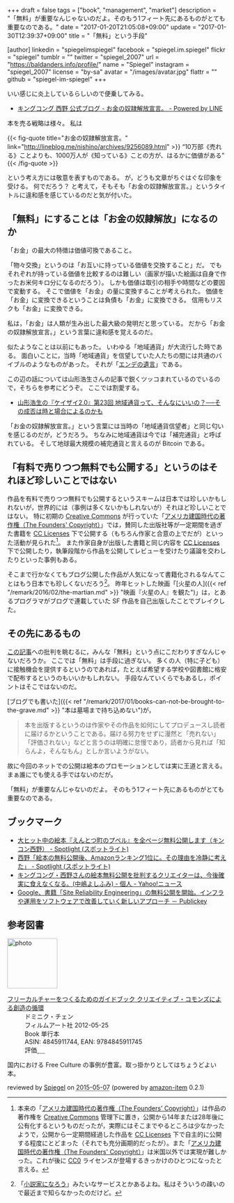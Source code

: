+++
draft = false
tags = ["book", "management", "market"]
description = "「無料」が重要なんじゃないのだよ。そのもう1フィート先にあるものがとても重要なのである。"
date = "2017-01-20T21:05:08+09:00"
update = "2017-01-30T12:39:37+09:00"
title = "「無料」という手段"

[author]
  linkedin = "spiegelimspiegel"
  facebook = "spiegel.im.spiegel"
  flickr = "spiegel"
  tumblr = ""
  twitter = "spiegel_2007"
  url = "https://baldanders.info/profile/"
  name = "Spiegel"
  instagram = "spiegel_2007"
  license = "by-sa"
  avatar = "/images/avatar.jpg"
  flattr = ""
  github = "spiegel-im-spiegel"
+++

いい感じに炎上しているらしいので便乗してみる。

- [キングコング 西野 公式ブログ - お金の奴隷解放宣言。 - Powered by LINE](http://lineblog.me/nishino/archives/9256089.html)

本を売る戦略は様々。
私は

{{< fig-quote title="お金の奴隷解放宣言。" link="http://lineblog.me/nishino/archives/9256089.html" >}}
<q>10万部《売れる》ことよりも、1000万人が《知っている》ことの方が、はるかに価値がある</q>
{{< /fig-quote >}}

という考え方には敬意を表すものである。
が，どうも文章がちぐはぐな印象を受ける。
何でだろう？ と考えて，そもそも「お金の奴隷解放宣言。」というタイトルに違和感を感じているのだと気が付いた。

## 「無料」にすることは「お金の奴隷解放」になるのか

「お金」の最大の特徴は価値可換であること。

「物々交換」というのは「お互いに持っている価値を交換すること」だ。
でもそれぞれが持っている価値を比較するのは難しい（画家が描いた絵画は自身で作ったお米何キロ分になるのだろう）。
しかも価値は取引の相手や時間などの要因で変動する。
そこで価値を「お金」の量に変換することが考えられた。
価値を「お金」に変換できるということは負債も「お金」に変換できる。
信用もリスクも「お金」に変換できる。

私は，「お金」は人類が生み出した最大級の発明だと思っている。
だから「お金の奴隷解放宣言。」という言葉に違和感を覚えるのだ。

似たようなことは以前にもあった。
いわゆる「地域通貨」が大流行した時である。
面白いことに，当時「地域通貨」を信望していた人たちの間には共通のバイブルのようなものがあった。
それが「[エンデの遺言](https://www.amazon.co.jp/exec/obidos/ASIN/B008YOHIAY/baldandersinf-22/ "エンデの遺言「根源からお金を問うこと」 | 河邑 厚徳, グループ現代 | ビジネス・経済 | Kindleストア | Amazon")」である。

この辺の話については山形浩生さんの記事で鋭くツッコまれているのでいるので，そちらを参考にどうぞ。
ここでは割愛する。

- [ 山形浩生の『ケイザイ2.0』第23回 地域通貨って、そんなにいいの？──その成否は時と場合によるのかも](http://cruel.org/hotwired/hotwired23_01.html)

「お金の奴隷解放宣言。」という言葉には当時の「地域通貨信望者」と同じ匂いを感じるのだが，どうだろう。
ちなみに地域通貨は今では「補完通貨」と呼ばれている。
そして地球最大規模の補完通貨と言えるのが Bitcoin である。

## 「有料で売りつつ無料でも公開する」というのはそれほど珍しいことではない

作品を有料で売りつつ無料でも公開するというスキームは日本では珍しいかもしれないが，世界的には（事例は多くないかもしれないが）それほど珍しいことではない。
特に初期の [Creative Commons] が行っていた「[アメリカ建国時代の著作権（The Founders' Copyright）]」では，賛同した出版社等が一定期間を過ぎた書籍を [CC Licenses] 下で公開する（もちろん作家と合意の上でだが）といった活動が見られた[^fc]。
また作家自身が出版した書籍と同じ内容を [CC Licenses] 下で公開したり，執筆段階から作品を公開してレビューを受けたり議論を交わしたりといった事例もある。

[^fc]: 本来の「[アメリカ建国時代の著作権（The Founders' Copyright）]」は作品の著作権を [Creative Commons] 管理下に置き，公開から14年または28年後に公有化するというものだったが，実際にはそこまでやるところは少なかったようで，公開から一定期間経過した作品を [CC Licenses] 下で自主的に公開する程度にとどまった（それでも充分画期的だったが）。また「[アメリカ建国時代の著作権（The Founders' Copyright）]」は米国以外では実現が難しかった。これが後に [CC0] ライセンスが登場するきっかけのひとつになったと言える。

そこまで行かなくてもブログ公開した作品が人気になって書籍化されるなんてことはもう日本でも珍しくないだろう[^s]。
昨年ヒットした映画「[火星の人]({{< ref "/remark/2016/02/the-martian.md" >}} "映画『火星の人』を観た")」は，とあるプログラマがブログで連載していた SF 作品を自己出版したことでブレイクした。

[^s]: 「[小説家になろう](http://syosetu.com/)」みたいなサービスとかあるよね。私はそういうの疎いので最近まで知らなかったのだけど。

## その先にあるもの

[この記事]への批判を眺むるに，みんな「無料」という点にこだわりすぎなんじゃないだろうか。
ここでは「無料」は手段に過ぎない。
多くの人（特に子ども）に接触機会を提供するというのであれば，たとえば希望する学校や図書館に格安で配布するというのもいいかもしれない。
手段なんていくらでもあるし，ポイントはそこではないのだ。

[ブログでも書いた]({{< ref "/remark/2017/01/books-can-not-be-brought-to-the-grave.md" >}} "本は墓場まで持ち込めない")が，

>本を出版するというのは作家やその作品を如何にしてプロデュースし読者に届けるかということである。届ける努力をせずに漫然と「売れない」「評価されない」などと言うのは明確に怠慢であり，読者から見れば「知らんよ，そんなもん」としか言いようがない。

故に今回のネットでの公開は絵本のプロモーションとしては実に王道と言える。
まぁ誰にでも使える手ではないのだが。

「無料」が重要なんじゃないのだよ。
そのもう1フィート先にあるものがとても重要なのである。

## ブックマーク

- [大ヒット中の絵本『えんとつ町のプペル』を全ページ無料公開します（キンコン西野） - Spotlight (スポットライト)](http://spotlight-media.jp/article/370505056378315909)
- [西野「絵本の無料公開後、Amazonランキング1位に。その理由を冷静に考えた」 - Spotlight (スポットライト)](http://spotlight-media.jp/article/371477452226041923)
- [キングコング・西野さんの絵本無料公開を批判するクリエイターは、今後確実に食えなくなる。(中嶋よしふみ) - 個人 - Yahoo!ニュース](http://bylines.news.yahoo.co.jp/nakajimayoshifumi/20170126-00066990/)
- [Google、書籍「Site Reliability Engineering」の無料公開を開始。インフラや運用をソフトウェアで改善していく新しいアプローチ － Publickey](http://www.publickey1.jp/blog/17/googlesite_reliability_engineering.html)

[この記事]: http://lineblog.me/nishino/archives/9256089.html "キングコング 西野 公式ブログ - お金の奴隷解放宣言。 - Powered by LINE"
[Creative Commons]: https://creativecommons.org/ "Creative Commons"
[CC Licenses]: https://creativecommons.org/licenses/ "ライセンスについて - Creative Commons"
[CC0]: https://creativecommons.org/publicdomain/zero/1.0/ "Creative Commons — CC0 1.0 Universal"
[アメリカ建国時代の著作権（The Founders' Copyright）]: https://wiki.creativecommons.org/wiki/Founders_Copyright "Founders Copyright - Creative Commons"

## 参考図書

<div class="hreview">
  <div class="photo"><a class="item url" href="https://www.amazon.co.jp/%E3%83%95%E3%83%AA%E3%83%BC%E3%82%AB%E3%83%AB%E3%83%81%E3%83%A3%E3%83%BC%E3%82%92%E3%81%A4%E3%81%8F%E3%82%8B%E3%81%9F%E3%82%81%E3%81%AE%E3%82%AC%E3%82%A4%E3%83%89%E3%83%96%E3%83%83%E3%82%AF-%E3%82%AF%E3%83%AA%E3%82%A8%E3%82%A4%E3%83%86%E3%82%A3%E3%83%96%E3%83%BB%E3%82%B3%E3%83%A2%E3%83%B3%E3%82%BA%E3%81%AB%E3%82%88%E3%82%8B%E5%89%B5%E9%80%A0%E3%81%AE%E5%BE%AA%E7%92%B0-%E3%83%89%E3%83%9F%E3%83%8B%E3%82%AF%E3%83%BB%E3%83%81%E3%82%A7%E3%83%B3/dp/4845911744?SubscriptionId=AKIAJYVUJ3DMTLAECTHA&tag=baldandersinf-22&linkCode=xm2&camp=2025&creative=165953&creativeASIN=4845911744"><img src="https://images-fe.ssl-images-amazon.com/images/I/51pDWTdSdlL._SL160_.jpg" width="115" alt="photo"></a></div>
  <dl class="fn">
    <dt><a href="https://www.amazon.co.jp/%E3%83%95%E3%83%AA%E3%83%BC%E3%82%AB%E3%83%AB%E3%83%81%E3%83%A3%E3%83%BC%E3%82%92%E3%81%A4%E3%81%8F%E3%82%8B%E3%81%9F%E3%82%81%E3%81%AE%E3%82%AC%E3%82%A4%E3%83%89%E3%83%96%E3%83%83%E3%82%AF-%E3%82%AF%E3%83%AA%E3%82%A8%E3%82%A4%E3%83%86%E3%82%A3%E3%83%96%E3%83%BB%E3%82%B3%E3%83%A2%E3%83%B3%E3%82%BA%E3%81%AB%E3%82%88%E3%82%8B%E5%89%B5%E9%80%A0%E3%81%AE%E5%BE%AA%E7%92%B0-%E3%83%89%E3%83%9F%E3%83%8B%E3%82%AF%E3%83%BB%E3%83%81%E3%82%A7%E3%83%B3/dp/4845911744?SubscriptionId=AKIAJYVUJ3DMTLAECTHA&tag=baldandersinf-22&linkCode=xm2&camp=2025&creative=165953&creativeASIN=4845911744">フリーカルチャーをつくるためのガイドブック  クリエイティブ・コモンズによる創造の循環</a></dt>
	<dd>ドミニク・チェン</dd>
    <dd>フィルムアート社 2012-05-25</dd>
    <dd>Book 単行本</dd>
    <dd>ASIN: 4845911744, EAN: 9784845911745</dd>
    <dd>評価<abbr class="rating fa-sm" title="4">&nbsp;<i class="fas fa-star"></i>&nbsp;<i class="fas fa-star"></i>&nbsp;<i class="fas fa-star"></i>&nbsp;<i class="fas fa-star"></i>&nbsp;<i class="far fa-star"></i></abbr></dd>
  </dl>
  <p class="description">国内における Free Culture の事例が豊富。取っ掛かりとしてはちょうどよい本。</p>
  <p class="powered-by" >reviewed by <a href='#maker' class='reviewer'>Spiegel</a> on <abbr class="dtreviewed" title="2015-05-07">2015-05-07</abbr> (powered by <a href="https://github.com/spiegel-im-spiegel/amazon-item" >amazon-item</a> 0.2.1)</p>
</div>
